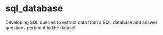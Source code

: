 # sql_database
Developing SQL queries to extract data from a SQL database and answer questions pertinent to the dataset
